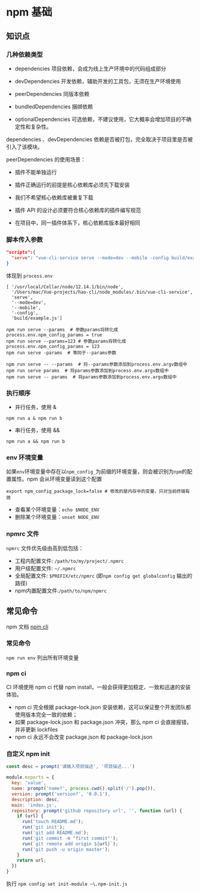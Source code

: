 # npm 基础

## 知识点

### 几种依赖类型

- dependencies 项目依赖，会成为线上生产环境中的代码组成部分

- devDependencies 开发依赖，辅助开发的工具包，无须在生产环境使用

- peerDependencies 同版本依赖

- bundledDependencies 捆绑依赖

- optionalDependencies 可选依赖，不建议使用，它大概率会增加项目的不确定性和复杂性。



dependencies 、devDependencies 依赖是否被打包，完全取决于项目里是否被引入了该模块。



peerDependencies 的使用场景：

- 插件不能单独运行

- 插件正确运行的前提是核心依赖库必须先下载安装

- 我们不希望核心依赖库被重复下载

- 插件 API 的设计必须要符合核心依赖库的插件编写规范

- 在项目中，同一插件体系下，核心依赖库版本最好相同



### 脚本传入参数

```json
"scripts":{
  "serve": "vue-cli-service serve --mode=dev --mobile -config build/example.js"
}
```

体现到 `process.env`

```
[ '/usr/local/Cellar/node/12.14.1/bin/node',
  '/Users/mac/Vue-projects/hao-cli/node_modules/.bin/vue-cli-service',
  'serve',
  '--mode=dev',
  '--mobile',
  '-config',
  'build/example.js']
```



```shell
npm run serve --params  # 参数params将转化成process.env.npm_config_params = true
npm run serve --params=123 # 参数params将转化成process.env.npm_config_params = 123
npm run serve -params  # 等同于--params参数

npm run serve -- --params  # 将--params参数添加到process.env.argv数组中
npm run serve params  # 将params参数添加到process.env.argv数组中
npm run serve -- params  # 将params参数添加到process.env.argv数组中
```



### 执行顺序

- 并行任务，使用 &

```shell
npm run a & npm run b
```

- 串行任务，使用 &&

```
npm run a && npm run b
```





### env 环境变量

如果`env`环境变量中存在以`npm_config_`为前缀的环境变量，则会被识别为`npm`的配置属性。npm 会从环境变量读到这个配置

```
export npm_config_package_lock=false # 修改的是内存中的变量，只对当前终端有效
```

- 查看某个环境变量：`echo $NODE_ENV `
- 删除某个环境变量：`unset NODE_ENV`



### npmrc 文件

 `npmrc` 文件优先级由高到低包括：

- 工程内配置文件: `/path/to/my/project/.npmrc`
- 用户级配置文件: `~/.npmrc`
- 全局配置文件: `$PREFIX/etc/npmrc` (即`npm config get globalconfig` 输出的路径)
- npm内置配置文件:`/path/to/npm/npmrc`



## 常见命令

npm 文档 [npm cli](https://docs.npmjs.com/cli/v6/commands)



### 常见命令

`npm run env` 列出所有环境变量



### npm ci

CI 环境使用 npm ci 代替 npm install，一般会获得更加稳定、一致和迅速的安装体验。

- npm ci 完全根据 package-lock.json 安装依赖，这可以保证整个开发团队都使用版本完全一致的依赖；
- 如果 package-lock.json 和 package.json 冲突，那么 npm ci 会直接报错，并非更新 lockfiles
- npm ci 永远不会改变 package.json 和 package-lock.json



### 自定义 npm init

```js
const desc = prompt('请输入项目描述', '项目描述...')

module.exports = {
  key: 'value',
  name: prompt('name?', process.cwd().split('/').pop()),
  version: prompt('version?', '0.0.1'),
  description: desc,
  main: 'index.js',
  repository: prompt('github repository url', '', function (url) {
    if (url) {
      run('touch README.md');
      run('git init');
      run('git add README.md');
      run('git commit -m "first commit"');
      run(`git remote add origin ${url}`);
      run('git push -u origin master');
    }
    return url;
  })
}
```



执行 `npm config set init-module ~\.npm-init.js`

